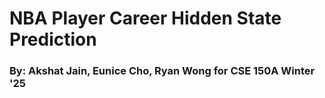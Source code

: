 # NBA Player Career Hidden State Prediction

### By: Akshat Jain, Eunice Cho, Ryan Wong for CSE 150A Winter '25

